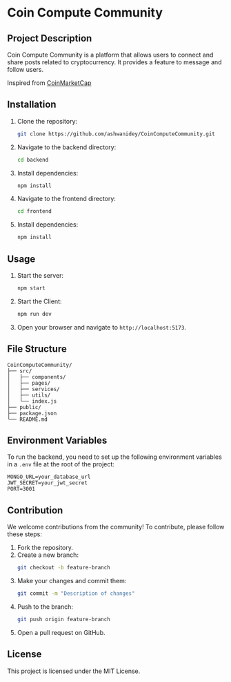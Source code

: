 # Coin Compute Community

## Project Description
Coin Compute Community is a platform that allows users to connect and share posts related to cryptocurrency. It provides a feature to message and follow users.

Inspired from [CoinMarketCap](https://coinmarketcap.com/community/)
## Installation
1. Clone the repository:
   ```sh
   git clone https://github.com/ashwanidey/CoinComputeCommunity.git
   ```
2. Navigate to the backend directory:
   ```sh
   cd backend
   ```
3. Install dependencies:
   ```sh
   npm install
   ```
4. Navigate to the frontend directory:
   ```sh
   cd frontend
   ```
5. Install dependencies:
   ```sh
   npm install
   ```

## Usage
1. Start the server:
   ```sh
   npm start
   ```
2. Start the Client:
   ```sh
   npm run dev
   ```
2. Open your browser and navigate to `http://localhost:5173`.

## File Structure
```
CoinComputeCommunity/
├── src/
│   ├── components/
│   ├── pages/
│   ├── services/
│   ├── utils/
│   └── index.js
├── public/
├── package.json
└── README.md
```

## Environment Variables
To run the backend, you need to set up the following environment variables in a `.env` file at the root of the project:
```
MONGO_URL=your_database_url
JWT_SECRET=your_jwt_secret
PORT=3001
```

## Contribution
We welcome contributions from the community! To contribute, please follow these steps:
1. Fork the repository.
2. Create a new branch:
   ```sh
   git checkout -b feature-branch
   ```
3. Make your changes and commit them:
   ```sh
   git commit -m "Description of changes"
   ```
4. Push to the branch:
   ```sh
   git push origin feature-branch
   ```
5. Open a pull request on GitHub.

## License
This project is licensed under the MIT License.
